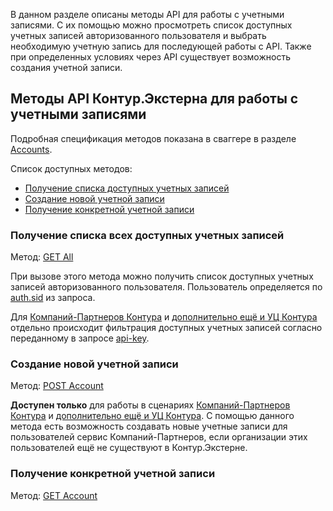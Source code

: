 В данном разделе описаны методы API для работы с учетными записями. С их помощью можно просмотреть список доступных учетных записей авторизованного пользователя и выбрать необходимую учетную запись для последующей работы с API. Также при определенных условиях через API существует возможность создания учетной записи.

## Методы API Контур.Экстерна для работы с учетными записями
Подробная спецификация методов показана в сваггере в разделе [Accounts](http://extern-api.testkontur.ru/swagger/ui/index#/Accounts).

Список доступных методов:
* [Получение списка доступных учетных записей](#2)
* [Создание новой учетной записи](#3)
* [Получение конкретной учетной записи](#4)

<a name="2"></a>
### Получение списка всех доступных учетных записей 
Метод: [GET All](http://extern-api.testkontur.ru/swagger/ui/index#!/Accounts/Accounts_GetAll)

При вызове этого метода можно получить список доступных учетных записей авторизованного пользователя. Пользователь определяется по [auth.sid](https://github.com/skbkontur/extern-api-docs/blob/master/manuals/Как%20передавать%20auth.sid.md) из запроса. 

Для [Компаний-Партнеров Контура](https://github.com/skbkontur/extern-api-docs/blob/master/scenarios/Компания-партнер%20Контура.md) и [дополнительно ещё и УЦ Контура](https://github.com/skbkontur/extern-api-docs/blob/master/scenarios/Компания-партнер%20Удостоверяющего%20центра%20Контура.md) отдельно происходит фильтрация доступных учетных записей согласно переданному в запросе [api-key](https://github.com/skbkontur/extern-api-docs/blob/master/manuals/Как%20передавать%20api-key.md).

<a name="3"></a>
### Создание новой учетной записи 
Метод: [POST Account](http://extern-api.testkontur.ru/swagger/ui/index#!/Accounts/Accounts_Create)

**Доступен только** для работы в сценариях [Компаний-Партнеров Контура](https://github.com/skbkontur/extern-api-docs/blob/master/scenarios/Компания-партнер%20Контура.md) и [дополнительно ещё и УЦ Контура](https://github.com/skbkontur/extern-api-docs/blob/master/scenarios/Компания-партнер%20Удостоверяющего%20центра%20Контура.md). С помощью данного метода есть возможность создавать новые учетные записи для пользователей сервис Компаний-Партнеров, если организации этих пользователей ещё не существуют в Контур.Экстерне.

<a name="4"></a>
### Получение конкретной учетной записи 
Метод: [GET Account](http://extern-api.testkontur.ru/swagger/ui/index#!/Accounts/Accounts_Get)
